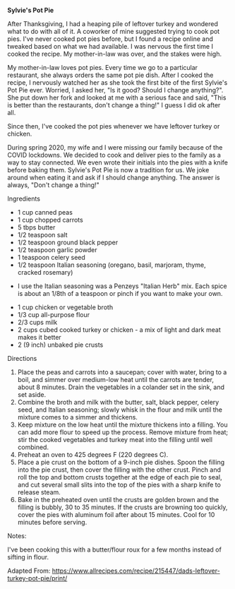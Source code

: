 **Sylvie's Pot Pie**

After Thanksgiving, I had a heaping pile of leftover turkey and wondered what to do with all of it.  A coworker of mine suggested trying to cook pot pies.  I've never cooked pot pies before, but I found a recipe online and tweaked based on what we had available. I was nervous the first time I cooked the recipe.  My mother-in-law was over, and the stakes were high.

My mother-in-law loves pot pies.  Every time we go to a particular restaurant, she always orders the same pot pie dish.  After I cooked the recipe, I nervously watched her as she took the first bite of the first Sylvie's Pot Pie ever. Worried, I asked her, "Is it good? Should I change anything?". She put down her fork and looked at me with a serious face and said, "This is better than the restaurants, don't change a thing!" I guess I did ok after all.

Since then, I've cooked the pot pies whenever we have leftover turkey or chicken.

During spring 2020, my wife and I were missing our family because of the COVID lockdowns. We decided to cook and deliver pies to the family as a way to stay connected. We even wrote their initials into the pies with a knife before baking them. Sylvie's Pot Pie is now a tradition for us. We joke around when eating it and ask if I should change anything. The answer is always, "Don't change a thing!"

Ingredients
- 1 cup canned peas
- 1 cup chopped carrots
- 5 tbps butter
- 1/2 teaspoon salt
- 1/2 teaspoon ground black pepper
- 1/2 teaspoon garlic powder 
- 1 teaspoon celery seed
- 1/2 teaspoon Italian seasoning (oregano, basil, marjoram, thyme, cracked rosemary)
 * I use the Italian seasoning was a Penzeys "Italian Herb" mix.  Each spice is about an 1/8th of a teaspoon or pinch if you want to make your own.
- 1 cup chicken or vegetable broth
- 1/3 cup all-purpose flour
- 2/3 cups milk
- 2 cups cubed cooked turkey or chicken - a mix of light and dark meat makes it better
- 2 (9 inch) unbaked pie crusts

Directions
 1. Place the peas and carrots into a saucepan; cover with water, bring to a boil, and simmer over medium-low heat until the carrots are tender, about 8 minutes. Drain the vegetables in a colander set in the sink, and set aside.
 2. Combine the broth and milk with the butter, salt, black pepper, celery seed, and Italian seasoning; slowly whisk in the flour and milk until the mixture comes to a simmer and thickens. 
 3. Keep mixture on the low heat until the mixture thickens into a filling.  You can add more flour to speed up the process.  Remove mixture from heat; stir the cooked vegetables and turkey meat into the filling until well combined.
 4. Preheat an oven to 425 degrees F (220 degrees C).
 5. Place a pie crust on the bottom of a 9-inch pie dishes. Spoon the filling into the pie crust, then cover the filling with the other crust. Pinch and roll the top and bottom crusts together at the edge of each pie to seal, and cut several small slits into the top of the pies with a sharp knife to release steam.
 6. Bake in the preheated oven until the crusts are golden brown and the filling is bubbly, 30 to 35 minutes. If the crusts are browning too quickly, cover the pies with aluminum foil after about 15 minutes. Cool for 10 minutes before serving.
 
 Notes:
 
 I've been cooking this with a butter/flour roux for a few months instead of sifting in flour.
 
Adapted From:
https://www.allrecipes.com/recipe/215447/dads-leftover-turkey-pot-pie/print/



